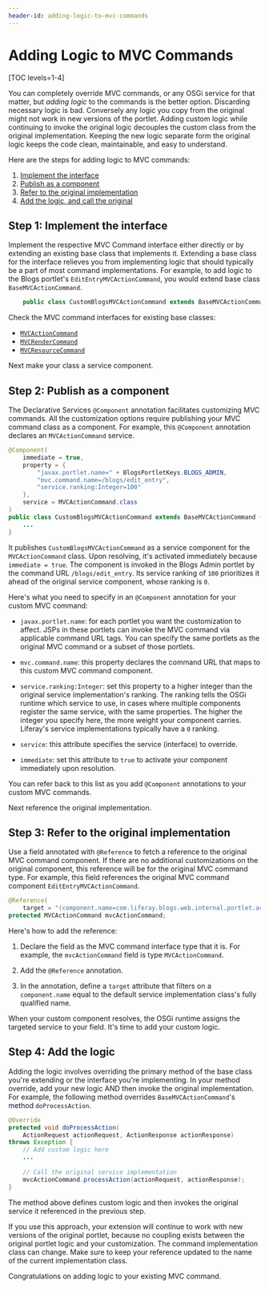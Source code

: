```yaml
---
header-id: adding-logic-to-mvc-commands
---
```


# Adding Logic to MVC Commands

[TOC levels=1-4]

You can completely override MVC commands, or any OSGi service for that matter, 
but *adding logic* to the commands is the better option. Discarding necessary 
logic is bad. Conversely any logic you copy from the original might not work in 
new versions of the portlet. Adding custom logic while continuing to invoke 
the original logic decouples the custom class from the original implementation. 
Keeping the new logic separate form the original logic keeps the code clean, 
maintainable, and easy to understand. 

Here are the steps for adding logic to MVC commands:

1.  [Implement the interface](#step-1-implement-the-interface)
2.  [Publish as a component](#step-2-publish-as-a-component)
3.  [Refer to the original implementation](#step-3-refer-to-the-original-implementation)
4.  [Add the logic, and call the original](#step-4-add-the-logic)

## Step 1: Implement the interface

Implement the respective MVC Command interface either directly or by extending 
an existing base class that implements it. Extending a base class for the 
interface relieves you from implementing logic that should typically be a part 
of most command implementations. For example, to add logic to the Blogs 
portlet's `EditEntryMVCActionCommand`, you would extend base class 
`BaseMVCActionCommand`. 

```java
    public class CustomBlogsMVCActionCommand extends BaseMVCActionCommand {...}
```

Check the MVC command interfaces for existing base classes:

- [`MVCActionCommand`](@platform-ref@/7.2-latest/javadocs/portal-kernel/com/liferay/portal/kernel/portlet/bridges/mvc/MVCActionCommand.html)
- [`MVCRenderCommand`](@platform-ref@/7.2-latest/javadocs/portal-kernel/com/liferay/portal/kernel/portlet/bridges/mvc/MVCRenderCommand.html)
- [`MVCResourceCommand`](@platform-ref@/7.2-latest/javadocs/portal-kernel/com/liferay/portal/kernel/portlet/bridges/mvc/MVCResourceCommand.html)

Next make your class a service component. 

## Step 2: Publish as a component

The Declarative Services `@Component` annotation facilitates customizing MVC 
commands. All the customization options require publishing your MVC command 
class as a component. For example, this `@Component` annotation declares an 
`MVCActionCommand` service. 

```java
@Component(
    immediate = true,
    property = { 
        "javax.portlet.name=" + BlogsPortletKeys.BLOGS_ADMIN, 
        "mvc.command.name=/blogs/edit_entry",
        "service.ranking:Integer=100" 
    }, 
    service = MVCActionCommand.class
)
public class CustomBlogsMVCActionCommand extends BaseMVCActionCommand {
    ...
} 
```

It publishes `CustomBlogsMVCActionCommand` as a service component for the 
`MVCActionCommand` class. Upon resolving, it's activated immediately because 
`immediate = true`. The component is invoked in the Blogs Admin portlet by the 
command URL `/blogs/edit_entry`. Its service ranking of `100` prioritizes it 
ahead of the original service component, whose ranking is `0`. 

Here's what you need to specify in an `@Component` annotation for your custom 
MVC command:

-   `javax.portlet.name`: for each portlet you want the customization to affect. 
    JSPs in these portlets can invoke the MVC command via applicable command URL 
    tags. You can specify the same portlets as the original MVC command or a 
    subset of those portlets. 

-   `mvc.command.name`: this property declares the command URL that maps to this 
    custom MVC command component. 

-   `service.ranking:Integer`: set this property to a higher integer than the 
    original service implementation's ranking. The ranking tells the OSGi 
    runtime which service to use, in cases where multiple components register 
    the same service, with the same properties. The higher the integer you 
    specify here, the more weight your component carries. Liferay's service 
    implementations typically have a `0` ranking. 

-   `service`: this attribute specifies the service (interface) to override. 

-   `immediate`: set this attribute to `true` to activate your component 
    immediately  upon resolution.

You can refer back to this list as you add `@Component` annotations to your 
custom MVC commands. 

Next reference the original implementation. 

## Step 3: Refer to the original implementation

Use a field annotated with `@Reference` to fetch a reference to the original MVC 
command component. If there are no additional customizations on the original 
component, this reference will be for the original MVC command type. For 
example, this field references the original MVC command component 
`EditEntryMVCActionCommand`.

```java
@Reference(
    target = "(component.name=com.liferay.blogs.web.internal.portlet.action.EditEntryMVCActionCommand)")
protected MVCActionCommand mvcActionCommand;
```

Here's how to add the reference:

1.  Declare the field as the MVC command interface type that it is. For example, 
    the `mvcActionCommand` field is type `MVCActionCommand`. 

2.  Add the `@Reference` annotation. 

3.  In the annotation, define a `target` attribute that filters on a 
    `component.name` equal to the default service implementation class's fully 
    qualified name. 

When your custom component resolves, the OSGi runtime assigns the targeted 
service to your field. It's time to add your custom logic. 

## Step 4: Add the logic

Adding the logic involves overriding the primary method of the base class 
you're extending or the interface you're implementing. In your method override, 
add your new logic AND then invoke the original implementation. For example, 
the following method overrides `BaseMVCActionCommand`'s method 
`doProcessAction`.

```java
@Override
protected void doProcessAction(
	ActionRequest actionRequest, ActionResponse actionResponse)
throws Exception {
    // Add custom logic here 
    ...
    
    // Call the original service implementation 
    mvcActionCommand.processAction(actionRequest, actionResponse);
}
```

The method above defines custom logic and then invokes the original service it 
referenced in the previous step. 

If you use this approach, your extension will continue to work with new versions 
of the original portlet, because no coupling exists between the original portlet 
logic and your customization. The command implementation class can change. Make 
sure to keep your reference updated to the name of the current implementation 
class. 

Congratulations on adding logic to your existing MVC command. 
